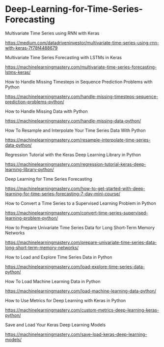 # Deep-Learning-for-Time-Series-Forecasting
Multivariate Time Series using RNN with Keras

https://medium.com/datadriveninvestor/multivariate-time-series-using-rnn-with-keras-7f78f4488679

Multivariate Time Series Forecasting with LSTMs in Keras

https://machinelearningmastery.com/multivariate-time-series-forecasting-lstms-keras/

How to Handle Missing Timesteps in Sequence Prediction Problems with Python

https://machinelearningmastery.com/handle-missing-timesteps-sequence-prediction-problems-python/

How to Handle Missing Data with Python

https://machinelearningmastery.com/handle-missing-data-python/

How To Resample and Interpolate Your Time Series Data With Python

https://machinelearningmastery.com/resample-interpolate-time-series-data-python/

Regression Tutorial with the Keras Deep Learning Library in Python

https://machinelearningmastery.com/regression-tutorial-keras-deep-learning-library-python/

Deep Learning for Time Series Forecasting

https://machinelearningmastery.com/how-to-get-started-with-deep-learning-for-time-series-forecasting-7-day-mini-course/


How to Convert a Time Series to a Supervised Learning Problem in Python

https://machinelearningmastery.com/convert-time-series-supervised-learning-problem-python/


How to Prepare Univariate Time Series Data for Long Short-Term Memory Networks

https://machinelearningmastery.com/prepare-univariate-time-series-data-long-short-term-memory-networks/

How to Load and Explore Time Series Data in Python

https://machinelearningmastery.com/load-explore-time-series-data-python/

How To Load Machine Learning Data in Python

https://machinelearningmastery.com/load-machine-learning-data-python/

How to Use Metrics for Deep Learning with Keras in Python

https://machinelearningmastery.com/custom-metrics-deep-learning-keras-python/

Save and Load Your Keras Deep Learning Models

https://machinelearningmastery.com/save-load-keras-deep-learning-models/
